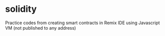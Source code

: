 # solidity

Practice codes from creating smart contracts in Remix IDE using Javascript VM (not published to any address)
